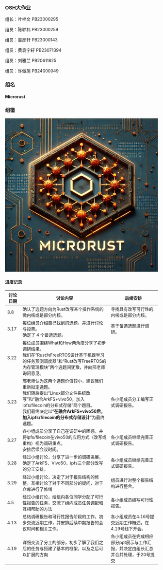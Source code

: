 ### OSH大作业

组长：叶梓文 PB23000295

组员：陈聆祎 PB23000259

组员：娄彦轩 PB23000143

组员：黄袁宇轩 PB23071394

组员：刘雅兰 PB20611825

组员：许傲施 PB24000049

### 组名

#### Microrust

### 组徽

<img src="src/组徽.png" alt="Alt pic" style="zoom:67%;" />

#### 进度记录

|讨论日期|讨论内容|后续安排|
| -------- | ------------------------------------------------------------------------ | -------------------------------------------------------- |
| 3.8      | 确认了选题方向为Rust改写某个操作系统的微内核或是部分内核。 | 寻找具有改写可行性的内核或是部分内核。 |
| 3.17     | 每位组员介绍自己找到的选题，并进行讨论与投票。<br>确定了 4 个备选选题。| 基于备选选题进行调研。 |
| 3.22     | 每位成员围绕What和How两角度分享了初步调研结果。<br>我们在“Rust为FreeRTOS设计基于机器学习的任务预测调度器”和“Rust改写FreeRTOS的内存管理模块”两个选题间犹豫，并向邢老师询问意见。 |  |
| 3.23     | 邢老师认为这两个选题价值较小，建议我们重新拟定选题。<br>我们随后提出“Linux部分文件系统改写”和“融合ArkFS+vivo50，加入ipfs/filecoin的分布式存储”两个题目。<br>我们最终决定以“**在融合ArkFS+vivo50后，加入ipfs/filecoin的分布式存储设计**”为最终选题。 | 各小组成员分工编写正式调研报告。 |
| 3.27     | 各小组成员分享了自己在调研中的困惑，并将ipfs/filecoin在vivo50的应用方式（改写或重构）视为调研重点。<br>安排后续会议时间。 | 各小组成员继续完善正式调研报告。 |
| 3.28     | 经过小组讨论，分享了进一步的调研进展，确定了ArkFS、Vivo50、ipfs三个部分改写的分工安排。 | 各小组成员继续完善正式调研报告。 |
| 3.29     | 经过小组讨论，决定了对于报告结构的修整，互相讨论了对于不同部分的疑问，对于仓库进行了修缮 | 组员进行对整个报告结构进行整合。 |
| 4.5      | 经过小组讨论，给组内各位同学分配了可行性报告的任务，交流了组内成员任务调配和互相帮助的方法 | 各小组成员编写可行性报告。 |
| 4.13     | 总结调研报告和可行性报告阶段的工作，初步交流近期工作，并安排后续中期报告的会议时间和相关工作。 | 各小组成员在4.16号提交近期工作概述，在4.19号线下开会。 |
| 4.19     | 详细交流了分工的部分，初步了解了我们之后的任务与搭建了基本的框架，以及之后可以扩展的方向 | 各小组成员在完成相应部分ppt展示与工作汇报，并决定由组长汇总并合并处理，于20号提交 |
